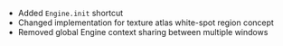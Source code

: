 - Added `Engine.init` shortcut
- Changed implementation for texture atlas white-spot region concept
- Removed global Engine context sharing between multiple windows 